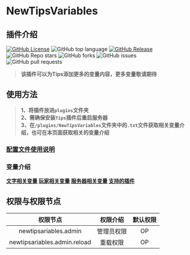 # NewTipsVariables
## 插件介绍
[![GitHub License](https://img.shields.io/github/license/stevei5mc/NewTipsVariables?style=plastic)](LICENSE)
![GitHub top language](https://img.shields.io/github/languages/top/stevei5mc/NewTipsVariables?style=plastic)
[![GitHub Release](https://img.shields.io/github/v/release/stevei5mc/NewTipsVariables?style=plastic&color=drak%20green)](https://github.com/stevei5mc/NewTipsVariables/releases)  
![GitHub Repo stars](https://img.shields.io/github/stars/stevei5mc/NewTipsVariables?style=plastic)
![GitHub forks](https://img.shields.io/github/forks/stevei5mc/NewTipsVariables?style=plastic)
![GitHub issues](https://img.shields.io/github/issues/stevei5mc/NewTipsVariables?style=plastic&color=linkGreen)
![GitHub pull requests](https://img.shields.io/github/issues-pr/stevei5mc/NewTipsVariables?style=plastic)  
> **该插件可以为Tips添加更多的变量内容，更多变量敬请期待**
## **使用方法**
> **1、将插件放进`plugins`文件夹**  
> **2、需确保安装`Tips`插件后重启服务器**  
> **3、在`/plugins/NewTipsVariables`文件夹中的`.txt`文件获取相关变量介绍，也可在本页面获取相关的变量介绍**  
### **[配置文件使用说明](./docs/config-info.md)**
### **变量介绍**
**[文字相关变量](./docs/text-variables.md) [玩家相关变量](./docs/player-variables.md) [服务器相关变量](./docs/server-variables.md) [支持的插件](./docs/SupportPluginsVariables.md)**
## **权限与权限节点**
|权限节点|权限介绍|默认权限|
|:-:|:-:|:-:|
|newtipsariables.admin|管理员权限|OP|
|newtipsariables.admin.reload|重载权限|OP|